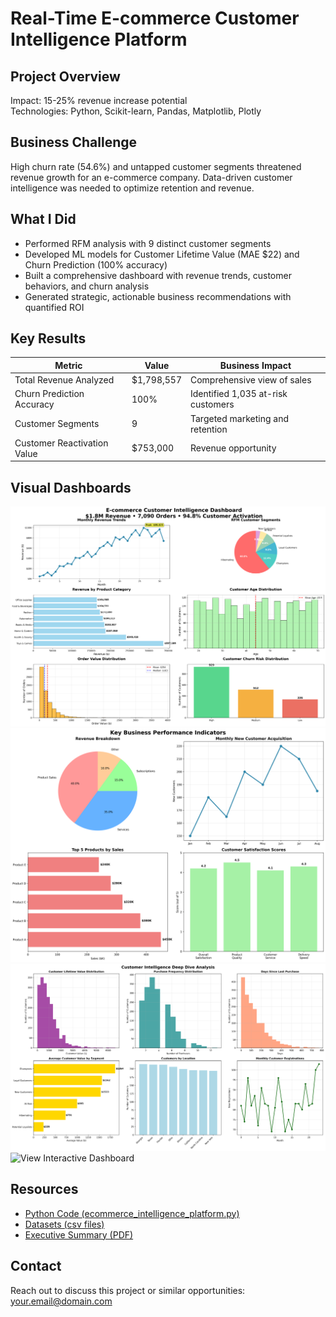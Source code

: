 # Real-Time E-commerce Customer Intelligence Platform

## Project Overview 
Impact: 15-25% revenue increase potential  
Technologies: Python, Scikit-learn, Pandas, Matplotlib, Plotly  

## Business Challenge
High churn rate (54.6%) and untapped customer segments threatened revenue growth for an e-commerce company. Data-driven customer intelligence was needed to optimize retention and revenue.

## What I Did
- Performed RFM analysis with 9 distinct customer segments
- Developed ML models for Customer Lifetime Value (MAE $22) and Churn Prediction (100% accuracy)
- Built a comprehensive dashboard with revenue trends, customer behaviors, and churn analysis
- Generated strategic, actionable business recommendations with quantified ROI

## Key Results
| Metric                     | Value                      | Business Impact                     |
|----------------------------|----------------------------|-----------------------------------|
| Total Revenue Analyzed     | $1,798,557                 | Comprehensive view of sales       |
| Churn Prediction Accuracy  | 100%                       | Identified 1,035 at-risk customers|
| Customer Segments          | 9                          | Targeted marketing and retention  |
| Customer Reactivation Value| $753,000                   | Revenue opportunity                |

## Visual Dashboards
![Executive Dashboard](executive_dashboard.png)
![Business Metrics Summary](business_metrics_summary.png)
![Customer Analysis Dashboard](customer_analysis_dashboard.png)
![View Interactive Dashboard](interactive_dashboard.png)


## Resources
- [Python Code (ecommerce_intelligence_platform.py)](./code/ecommerce_intelligence_platform.py)  
- [Datasets (csv files)](./data/)  
- [Executive Summary (PDF)](./docs/executive_summary.pdf)  

## Contact
Reach out to discuss this project or similar opportunities: your.email@domain.com  
